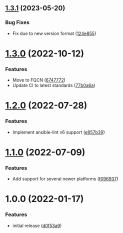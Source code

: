 ## [1.3.1](https://github.com/de-it-krachten/ansible-role-github_cli/compare/v1.3.0...v1.3.1) (2023-05-20)


### Bug Fixes

* Fix due to new version format ([124e855](https://github.com/de-it-krachten/ansible-role-github_cli/commit/124e85522db07a3f6685ec70f9fde8d52fc37dd9))

# [1.3.0](https://github.com/de-it-krachten/ansible-role-github_cli/compare/v1.2.0...v1.3.0) (2022-10-12)


### Features

* Move to FQCN ([6747772](https://github.com/de-it-krachten/ansible-role-github_cli/commit/6747772b2271d7852ae69eeebc542fa52f38613f))
* Update CI to latest standards ([77b0a6a](https://github.com/de-it-krachten/ansible-role-github_cli/commit/77b0a6a08ccf0b9176c7769a1b081dfe7cdef1e0))

# [1.2.0](https://github.com/de-it-krachten/ansible-role-github_cli/compare/v1.1.0...v1.2.0) (2022-07-28)


### Features

* Implement ansible-lint v6 support ([e857b39](https://github.com/de-it-krachten/ansible-role-github_cli/commit/e857b396a18237258a199906971f7ab1ed6ae080))

# [1.1.0](https://github.com/de-it-krachten/ansible-role-github_cli/compare/v1.0.0...v1.1.0) (2022-07-09)


### Features

* Add support for several newer platforms ([f096937](https://github.com/de-it-krachten/ansible-role-github_cli/commit/f09693779dc91defcafd2b4e74c8c8bbff409fdf))

# 1.0.0 (2022-01-17)


### Features

* initial release ([d0f53a9](https://github.com/de-it-krachten/ansible-role-github_cli/commit/d0f53a9417c0a6da614aaf29fe09b74539299c14))
